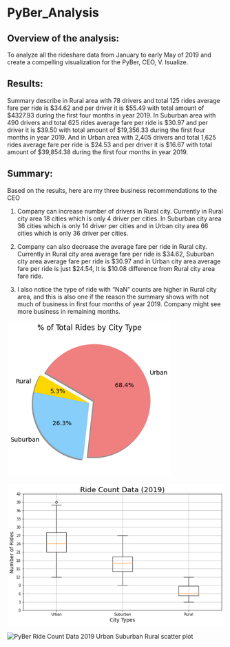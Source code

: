 # PyBer_Analysis

## Overview of the analysis:
To analyze all the rideshare data from January to early May of 2019 and create a compelling visualization for the PyBer, CEO, V. Isualize.

## Results: 
Summary describe in Rural area with 78 drivers and total 125 rides average fare per ride is $34.62 and per driver it is $55.49 with total amount of $4327.93 during the first four months in year 2019.
In Suburban area with 490 drivers and total 625 rides average fare per ride is $30.97 and per driver it is $39.50 with total amount of $19,356.33 during the first four months in year 2019.
And in Urban area with 2,405 drivers and total 1,625 rides average fare per ride is $24.53 and per driver it is $16.67 with total amount of $39,854.38 during the first four months in year 2019.

## Summary: 
Based on the results, here are my three business recommendations to the CEO
1)	Company can increase number of drivers in Rural city. Currently in Rural city area 18 cities which is only 4 driver per cities. In Suburban city area 36 cities which is only 14 driver per cities and in Urban city area 66 cities which is only 36 driver per cities.

2)	Company can also decrease the average fare per ride in Rural city. Currently in Rural city area average fare per ride is $34.62, Suburban city area average fare per ride is $30.97 and in Urban city area average fare per ride is just $24.54, It is $10.08 difference from Rural city area fare ride.

3)	I also notice the type of ride with “NaN” counts are higher in Rural city area, and this is also one if the reason the summary shows with not much of business in first four months of year 2019. Company might see more business in remaining months.

![PyBer percentage of_rides by city type pie chart](PyBer_percentage_of_rides_by_city_type_pie_chart.png)

![PyBer Ride Count Data 2019 Urban Suburban Rural box whisker plot](PyBer_Ride_Count_Data_2019_Urban_Suburban_Rural_box_whisker_plot.png)

![PyBer Ride Count Data 2019 Urban Suburban Rural scatter plot](PyBer_Ride_Count_Data_2019_Urban_Suburban_Rural_scatter_plot.png)

